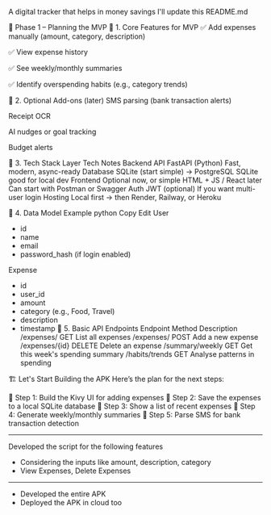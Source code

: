 A digital tracker that helps in money savings
I'll update this README.md

📌 Phase 1 – Planning the MVP
🔹 1. Core Features for MVP
✅ Add expenses manually (amount, category, description)

✅ View expense history

✅ See weekly/monthly summaries

✅ Identify overspending habits (e.g., category trends)

🔹 2. Optional Add-ons (later)
SMS parsing (bank transaction alerts)

Receipt OCR

AI nudges or goal tracking

Budget alerts

🔹 3. Tech Stack
Layer	Tech	Notes
Backend API	FastAPI (Python)	Fast, modern, async-ready
Database	SQLite (start simple) → PostgreSQL	SQLite good for local dev
Frontend	Optional now, or simple HTML + JS / React later	Can start with Postman or Swagger
Auth	JWT (optional)	If you want multi-user login
Hosting	Local first → then Render, Railway, or Heroku	

🔹 4. Data Model Example
python
Copy
Edit
User
- id
- name
- email
- password_hash (if login enabled)

Expense
- id
- user_id
- amount
- category (e.g., Food, Travel)
- description
- timestamp
🔹 5. Basic API Endpoints
Endpoint	Method	Description
/expenses/	GET	List all expenses
/expenses/	POST	Add a new expense
/expenses/{id}	DELETE	Delete an expense
/summary/weekly	GET	Get this week's spending summary
/habits/trends	GET	Analyse patterns in spending

🏗️ Let's Start Building the APK
Here’s the plan for the next steps:

🔹 Step 1: Build the Kivy UI for adding expenses
🔹 Step 2: Save the expenses to a local SQLite database
🔹 Step 3: Show a list of recent expenses
🔹 Step 4: Generate weekly/monthly summaries
🔹 Step 5: Parse SMS for bank transaction detection

-------------
Developed the script for the following features
-  Considering the inputs like amount, description, category
-  View Expenses, Delete Expenses
--------------------
-  Developed the entire APK
-  Deployed the APK in cloud too

